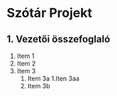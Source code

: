 # Szótár Projekt

## 1. Vezetői összefoglaló
1. Item 1
1. Item 2
1. Item 3
   1. Item 3a
      1.Iten 3aa
   1. Item 3b
